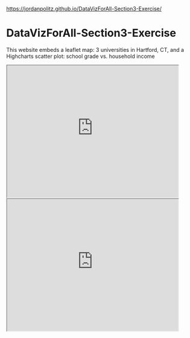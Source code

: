 https://jordanpolitz.github.io/DataVizForAll-Section3-Exercise/

# DataVizForAll-Section3-Exercise
This website embeds a leaflet map: 3 universities in Hartford, CT, and a Highcharts scatter plot: school grade vs. household income

<iframe src="https://jordanpolitz.github.io/leaflet-map-simple2/" width="90%" height="350"></iframe>

 <iframe src="https://jordanpolitz.github.io/highcharts-scatter-csv/" width="90%" height="350"></iframe>
